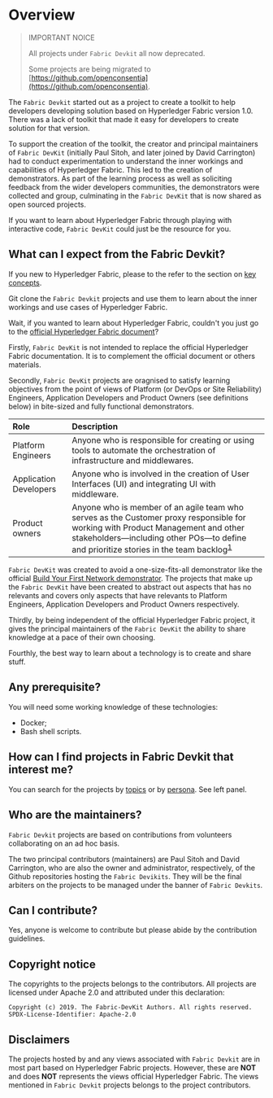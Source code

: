 # Overview

> IMPORTANT NOICE
> 
> All projects under `Fabric Devkit` all now deprecated.
> 
> Some projects are being migrated to [https://github.com/openconsentia](https://github.com/openconsentia). 

The `Fabric Devkit` started out as a project to create a toolkit to help developers developing solution based on Hyperledger Fabric version 1.0. There was a lack of toolkit that made it easy for developers to create solution for that version.

To support the creation of the toolkit, the creator and principal maintainers of `Fabric DevKit` (initially Paul Sitoh, and later joined by David Carrington) had to conduct experimentation to understand the inner workings and capabilities of Hyperledger Fabric. This led to the creation of demonstrators. As part of the learning process as well as soliciting feedback from the wider developers communities, the demonstrators were collected and group, culminating in the `Fabric DevKit` that is now shared as open sourced projects.

If you want to learn about Hyperledger Fabric through playing with interactive code, `Fabric DevKit` could just be the resource for you.

## What can I expect from the Fabric Devkit?

If you new to Hyperledger Fabric, please to the refer to the section on [key concepts](https://fabric-devkit.github.io/concepts.html).

Git clone the `Fabric Devkit` projects and use them to learn about the inner workings and use cases of Hyperledger Fabric. 

Wait, if you wanted to learn about Hyperledger Fabric, couldn't you just go to the [official Hyperledger Fabric document](https://hyperledger-fabric.readthedocs.io/en/release-1.4/blockchain.html)?

Firstly, `Fabric DevKit` is not intended to replace the official Hyperledger Fabric documentation. It is to complement the official document or others materials.

Secondly, `Fabric DevKit` projects are oragnised to satisfy learning objectives from the point of views of Platform (or DevOps or Site Reliability) Engineers, Application Developers and Product Owners (see definitions below) in bite-sized and fully functional demonstrators.

| Role | Description |
| :--- | :--- |
| Platform Engineers | Anyone who is responsible for creating or using tools to automate the orchestration of infrastructure and middlewares. |
| Application Developers | Anyone who is involved in the creation of User Interfaces (UI) and integrating UI with middleware. |
| Product owners | Anyone who is member of an agile team who serves as the Customer proxy responsible for working with Product Management and other stakeholders—including other POs—to define and prioritize stories in the team backlog<sup>[1](https://www.scaledagileframework.com/product-owner/)</sup> |

`Fabric DevKit` was created to avoid a one-size-fits-all demonstrator like the official [Build Your First Network demonstrator](https://hyperledger-fabric.readthedocs.io/en/release-1.4/build_network.html). The projects that make up the `Fabric DevKit` have been created to abstract out aspects that has no relevants and covers only aspects that have relevants to Platform Engineers, Application Developers and Product Owners respectively.

Thirdly, by being independent of the official Hyperledger Fabric project, it gives the principal maintainers of the `Fabric DevKit` the ability to share knowledge at a pace of their own choosing.

Fourthly, the best way to learn about a technology is to create and share stuff.

## Any prerequisite?

You will need some working knowledge of these technologies:

* Docker;
* Bash shell scripts.

## How can I find projects in Fabric Devkit that interest me?

You can search for the projects by [topics](https://fabric-devkit.github.io/topics.html) or by [persona](https://fabric-devkit.github.io/personas.html). See left panel.

## Who are the maintainers?

`Fabric Devkit` projects are based on contributions from volunteers collaborating on an ad hoc basis. 

The two principal contributors (maintainers) are Paul Sitoh and David Carrington, who are also the owner and administrator, respectively, of the Github repositories hosting the `Fabric Devikits`. They will be the final arbiters on the projects to be managed under the banner of `Fabric Devkits`.

## Can I contribute?

Yes, anyone is welcome to contribute but please abide by the contribution guidelines.

## Copyright notice

The copyrights to the projects belongs to the contributors. All projects are licensed under Apache 2.0 and attributed under this declaration:

```text
Copyright (c) 2019. The Fabric-DevKit Authors. All rights reserved.
SPDX-License-Identifier: Apache-2.0
```

## Disclaimers

The projects hosted by and any views associated with `Fabric Devkit` are in most part based on Hyperledger Fabric projects. However, these are **NOT** and does **NOT** represents the views official Hyperledger Fabric. The views mentioned in `Fabric Devkit` projects belongs to the project contributors.
